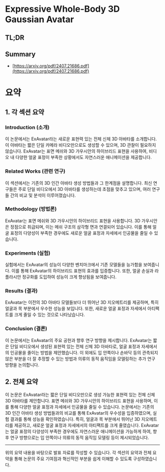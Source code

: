 # Expressive Whole-Body 3D Gaussian Avatar
## TL;DR
## Summary
- [https://arxiv.org/pdf/2407.21686.pdf](https://arxiv.org/pdf/2407.21686.pdf)

# 요약

## 1. 각 섹션 요약

### Introduction (소개)
이 논문에서는 ExAvatar라는 새로운 표현력 있는 전체 신체 3D 아바타를 소개합니다. 이 아바타는 짧은 단일 카메라 비디오만으로도 생성할 수 있으며, 3D 관찰이 필요하지 않습니다. ExAvatar는 표면 메쉬와 3D 가우시안의 하이브리드 표현을 사용하여, 비디오 내 다양한 얼굴 표정이 부족한 상황에서도 자연스러운 애니메이션을 제공합니다.

### Related Works (관련 연구)
이 섹션에서는 기존의 3D 인간 아바타 생성 방법들과 그 한계점을 설명합니다. 최신 연구들은 주로 단일 비디오에서 3D 아바타를 생성하는데 초점을 맞추고 있으며, 여러 연구들 간의 비교 및 분석이 이루어졌습니다.

### Methodology (방법론)
ExAvatar는 표면 메쉬와 3D 가우시안의 하이브리드 표현을 사용합니다. 3D 가우시안은 정점으로 취급되며, 이는 메쉬 구조의 삼각형 면과 연결되어 있습니다. 이를 통해 얼굴 표정의 다양성이 부족한 경우에도 새로운 얼굴 표정과 자세에서 인공물을 줄일 수 있습니다.

### Experiments (실험)
실험에서는 ExAvatar의 성능이 다양한 벤치마크에서 기존 모델들을 능가함을 보여줍니다. 이를 통해 ExAvatar의 하이브리드 표현의 효과를 입증합니다. 또한, 얼굴 손실과 라플라시안 정규화를 도입하여 성능이 크게 향상됨을 보여줍니다.

### Results (결과)
ExAvatar는 이전의 3D 아바타 모델들보다 더 뛰어난 3D 지오메트리를 제공하며, 특히 얼굴과 목 부분에서 우수한 성능을 보입니다. 또한, 새로운 얼굴 표정과 자세에서 아티팩트를 크게 줄일 수 있는 것으로 나타났습니다.

### Conclusion (결론)
이 논문에서는 ExAvatar의 주요 공헌과 향후 연구 방향을 제시합니다. ExAvatar는 짧은 단일 비디오에서 생성된 표현력 있는 전체 신체 3D 아바타로, 얼굴 표정과 자세에서의 인공물을 줄이는 방법을 제안했습니다. 이 외에도 입 안쪽이나 손바닥 등의 관측되지 않은 부분을 더 잘 추정할 수 있는 방법과 의류의 동적 움직임을 모델링하는 추가 연구 방향을 논의합니다.

## 2. 전체 요약
이 논문은 ExAvatar라는 짧은 단일 비디오만으로 생성 가능한 표현력 있는 전체 신체 3D 아바타를 제안합니다. 표면 메쉬와 3D 가우시안의 하이브리드 표현을 사용하며, 이를 통해 다양한 얼굴 표정과 자세에서 인공물을 줄일 수 있습니다. 논문에서는 기존의 3D 인간 아바타 생성 방법들과의 비교를 통해 ExAvatar의 우수성을 입증하였으며, 실험 결과를 통해 성능을 확인하였습니다. 특히, 얼굴과 목 부분에서 뛰어난 3D 지오메트리를 제공하고, 새로운 얼굴 표정과 자세에서의 아티팩트를 크게 줄였습니다. ExAvatar는 얼굴 표정의 다양성이 부족한 경우에도 자연스러운 애니메이션을 가능하게 하여, 향후 연구 방향으로는 입 안쪽이나 의류의 동적 움직임 모델링 등이 제시되었습니다.

---

위의 요약 내용을 바탕으로 발표 자료를 작성할 수 있습니다. 각 섹션의 요약과 전체 요약을 통해 논문의 주요 기여점과 혁신적인 부분을 쉽게 이해할 수 있도록 구성하였습니다.